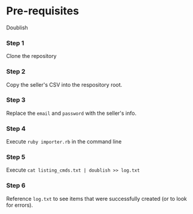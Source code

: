 # Pre-requisites
Doublish

### Step 1
Clone the repository

### Step 2
Copy the seller's CSV into the respository root.

### Step 3
Replace the `email` and `password` with the seller's info.

### Step 4
Execute `ruby importer.rb` in the command line

### Step 5
Execute `cat listing_cmds.txt | doublish >> log.txt`

### Step 6
Reference `log.txt` to see items that were successfully created (or to look for errors).
